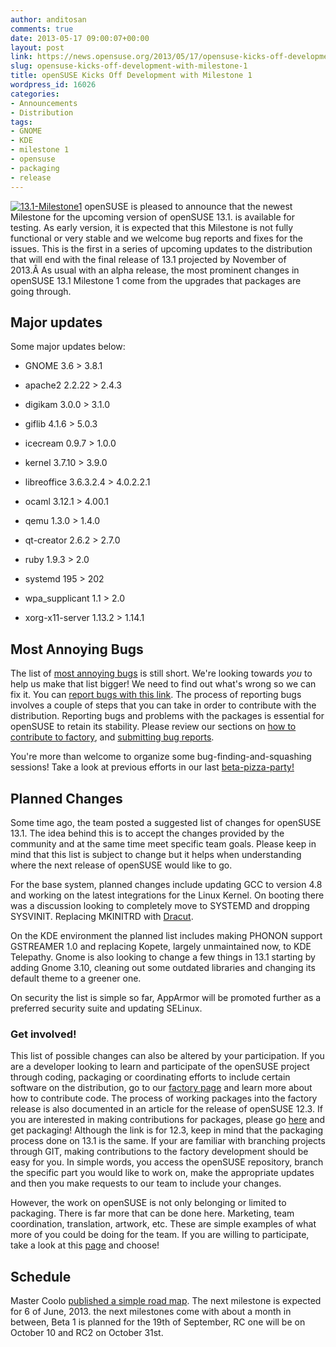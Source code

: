 ```yaml
---
author: anditosan
comments: true
date: 2013-05-17 09:00:07+00:00
layout: post
link: https://news.opensuse.org/2013/05/17/opensuse-kicks-off-development-with-milestone-1/
slug: opensuse-kicks-off-development-with-milestone-1
title: openSUSE Kicks Off Development with Milestone 1
wordpress_id: 16026
categories:
- Announcements
- Distribution
tags:
- GNOME
- KDE
- milestone 1
- opensuse
- packaging
- release
---
```


[![13.1-Milestone1](//news.opensuse.org/wp-content/uploads/2013/05/13.1-Milestone1.png)](//news.opensuse.org/wp-content/uploads/2013/05/13.1-Milestone1.png)
openSUSE is pleased to announce that the newest Milestone for the upcoming version of openSUSE 13.1. is available for testing. As early version, it is expected that this Milestone is not fully functional or very stable and we welcome bug reports and fixes for the issues. This is the first in a series of upcoming updates to the distribution that will end with the final release of 13.1 projected by November of 2013.Â As usual with an alpha release, the most prominent changes in openSUSE 13.1 Milestone 1 come from the upgrades that packages are going through.


## Major updates


Some major updates below:



	
  * GNOME 3.6 > 3.8.1

	
  * apache2 2.2.22 > 2.4.3

	
  * digikam 3.0.0 > 3.1.0

	
  * giflib 4.1.6 > 5.0.3

	
  * icecream 0.9.7 > 1.0.0

	
  * kernel 3.7.10 > 3.9.0

	
  * libreoffice 3.6.3.2.4 > 4.0.2.2.1

	
  * ocaml 3.12.1 > 4.00.1

	
  * qemu 1.3.0 > 1.4.0

	
  * qt-creator 2.6.2 > 2.7.0

	
  * ruby 1.9.3 > 2.0

	
  * systemd 195 > 202

	
  * wpa_supplicant 1.1 > 2.0

	
  * xorg-x11-server 1.13.2 > 1.14.1




## Most Annoying Bugs


The list of [most annoying bugs](https://en.opensuse.org/openSUSE:Most_annoying_bugs_13.1_dev) is still short. We're looking towards _you_ to help us make that list bigger! We need to find out what's wrong so we can fix it. You can [report bugs with this link](https://bugzilla.novell.com/enter_bug.cgi?&product=openSUSE%2012.3&cf_foundby=Beta-Customer). The process of reporting bugs involves a couple of steps that you can take in order to contribute with the distribution. Reporting bugs and problems with the packages is essential for openSUSE to retain its stability. Please review our sections on [how to contribute to factory](https://en.opensuse.org/openSUSE:How_to_contribute_to_Factory), and [submitting bug reports](https://en.opensuse.org/openSUSE:Submitting_bug_reports).

You're more than welcome to organize some bug-finding-and-squashing sessions! Take a look at previous efforts in our last [beta-pizza-party!](https://news.opensuse.org/2011/09/06/opensuse-celebrates-beta-1-with-pizzabeta-parties/)


## Planned Changes


Some time ago, the team posted a suggested list of changes for openSUSE 13.1. The idea behind this is to accept the changes provided by the community and at the same time meet specific team goals. Please keep in mind that this list is subject to change but it helps when understanding where the next release of openSUSE would like to go.

For the base system, planned changes include updating GCC to version 4.8 and working on the latest integrations for the Linux Kernel. On booting there was a discussion looking to completely move to SYSTEMD and dropping SYSVINIT. Replacing MKINITRD with [Dracut](http://www.techradar.com/us/news/software/operating-systems/what-on-earth-is-dracut-1078647).

On the KDE environment the planned list includes making PHONON support GSTREAMER 1.0 and replacing Kopete, largely unmaintained now, to KDE Telepathy. Gnome is also looking to change a few things in 13.1 starting by adding Gnome 3.10, cleaning out some outdated libraries and changing its default theme to a greener one.

On security the list is simple so far, AppArmor will be promoted further as a preferred security suite and updating SELinux.


### Get involved!


This list of possible changes can also be altered by your participation. If you are a developer looking to learn and participate of the openSUSE project through coding, packaging or coordinating efforts to include certain software on the distribution, go to our [factory page](https://en.opensuse.org/Portal:Factory) and learn more about how to contribute code. The process of working packages into the factory release is also documented in an article for the release of openSUSE 12.3. If you are interested in making contributions for packages, please go [here](https://news.opensuse.org/2011/09/27/get-your-package-in-factory-for-12-1/) and get packaging! Although the link is for 12.3, keep in mind that the packaging process done on 13.1 is the same. If your are familiar with branching projects through GIT, making contributions to the factory development should be easy for you. In simple words, you access the openSUSE repository, branch the specific part you would like to work on, make the appropriate updates and then you make requests to our team to include your changes.

However, the work on openSUSE is not only belonging or limited to packaging. There is far more that can be done here. Marketing, team coordination, translation, artwork, etc. These are simple examples of what more of you could be doing for the team. If you are willing to participate, take a look at this [page](https://en.opensuse.org/Portal:How_to_participate) and choose!


## Schedule


Master Coolo [published a simple road map](http://lists.opensuse.org/opensuse-factory/2013-05/msg00204.html). The next milestone is expected for 6 of June, 2013. the next milestones come with about a month in between, Beta 1 is planned for the 19th of September, RC one will be on October 10 and RC2 on October 31st.
